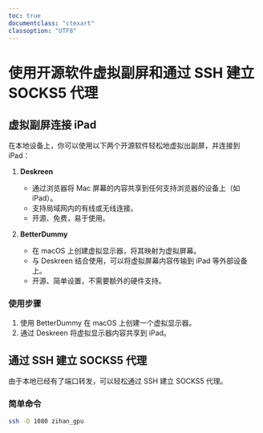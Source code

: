 ```yaml
---
toc: true
documentclass: "ctexart"
classoption: "UTF8"
---
```


# 使用开源软件虚拟副屏和通过 SSH 建立 SOCKS5 代理

## 虚拟副屏连接 iPad

在本地设备上，你可以使用以下两个开源软件轻松地虚拟出副屏，并连接到 iPad：

1. **Deskreen**
   - 通过浏览器将 Mac 屏幕的内容共享到任何支持浏览器的设备上（如 iPad）。
   - 支持局域网内的有线或无线连接。
   - 开源、免费，易于使用。

2. **BetterDummy**
   - 在 macOS 上创建虚拟显示器，将其映射为虚拟屏幕。
   - 与 Deskreen 结合使用，可以将虚拟屏幕内容传输到 iPad 等外部设备上。
   - 开源、简单设置，不需要额外的硬件支持。

### 使用步骤

1. 使用 BetterDummy 在 macOS 上创建一个虚拟显示器。
2. 通过 Deskreen 将虚拟显示器内容共享到 iPad。

## 通过 SSH 建立 SOCKS5 代理

由于本地已经有了端口转发，可以轻松通过 SSH 建立 SOCKS5 代理。

### 简单命令

```bash
ssh -D 1080 zihan_gpu
```
